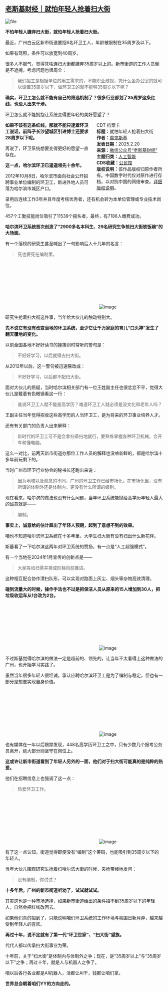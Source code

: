 <!--1740050548000-->
[老斯基财经｜就怕年轻人抢着扫大街](https://chinadigitaltimes.net/chinese/715974.html)
------

<p><img decoding="async" src="https://chinadigitaltimes.net/chinese/files/2025/02/image-1740049765267.png" alt="file"></p><p><strong>不怕年轻人嫌弃扫大街，就怕年轻人抢着扫大街。</strong></p><p>最近，广州白云区新市街道要招6名环卫工人，年龄被限制在35周岁及以下。</p><p>如果有驾照，条件可以放宽到40周岁。</p><p>很多人不服气，觉得凭啥连扫大街都嫌弃35周岁以上的。新市街道的工作人员倒是不遮掩，考虑问题也很周全：</p><blockquote><p>我们招工是根据单位的用工需求的，不能职业歧视，凭什么坐办公室的就可以设置35周岁以下，做环卫工的就不能够35周岁以下呢？</p></blockquote><p><strong>确实，环卫工怎么就不能有自己的筛选机制了？很多行业都划了35周岁这条红线，也没人出来干涉。</strong></p><p>环卫怎么就不能拥抱让系统变得更年轻的美好愿望了？</p><div style="width:42%;float:right;padding-left:20px;"><div class="su-spoiler su-spoiler-style-fancy su-spoiler-icon-chevron-circle" data-scroll-offset="0" data-anchor-in-url="no"><div class="su-spoiler-title" tabindex="0" role="button"><span class="su-spoiler-icon"></span>CDT 档案卡</div><div class="su-spoiler-content su-u-clearfix su-u-trim"><strong>标题：</strong>就怕年轻人抢着扫大街<br><strong>作者：</strong><a href="https://chinadigitaltimes.net/space/老斯基财经" target="_blank">魔鬼斯基</a><br><strong>发表日期：</strong>2025.2.20<br><strong>来源：</strong><a href="https://web.archive.org/web/*/https://mp.weixin.qq.com/s/vHtZHaKo_AIBhztcnoqjWg" target="_blank">微信公众号“老斯基财经”</a><br><strong>主题归类：</strong><a href="https://chinadigitaltimes.net/space/人工智能" target="_blank">人工智能</a><br><strong>CDS收藏：</strong><a href="https://chinadigitaltimes.net/space/%E5%85%AC%E6%B0%91%E9%A6%86" target="_blank" rel="noopener">公民馆</a><br><strong>版权说明：</strong>该作品版权归原作者所有。中国数字时代仅对原作进行存档，以对抗中国的网络审查。<a href="https://chinadigitaltimes.net/chinese/copyright">详细版权说明</a>。</div></div></div><p><strong>如果不该有这条红线，那就不能只逮着环卫工说话，前阵子长沙望城区引进博士还要求28周岁以下呢。</strong></p><p>再说了，环卫系统想要变得更好的愿望一直存在。</p><p><strong>这一点，哈尔滨环卫已遥遥领先十余年。</strong></p><p>2012年10月8日，哈尔滨市面向社会公开招聘事业单位编制的环卫工，新进外地人员可落为哈尔滨市城区户口。</p><p>录用后连续工作3年并且年度考核优秀者，还有机会转为本单位管理或专业技术岗位。</p><p>457个工勤技能岗位吸引了11539个报名者，最终，有7186人缴费成功。</p><p><strong>哈尔滨环卫系统首次创造了“2900多名本科生、29名研究生争抢扫大街铁饭碗”的大场面。</strong></p><p>有一个落榜的研究生甚至喊出了一句影响后人十几年的名言：</p><blockquote><p>死也要死在编制里。</p></blockquote><p><img decoding="async" src="data:image/svg+xml,%3Csvg%20xmlns='http://www.w3.org/2000/svg'%20viewBox='0%200%200%200'%3E%3C/svg%3E" alt="image" data-lazy-src="https://chinadigitaltimes.net/chinese/files/2025/02/post-715974-67b710743f6a4.png"><noscript><img decoding="async" src="https://chinadigitaltimes.net/chinese/files/2025/02/post-715974-67b710743f6a4.png" alt="image"></noscript></p><p>研究生抢着扫大街这件事，当年给大伙儿的触动特别大。</p><p><strong>先不说它有没有改变当地的环卫系统，至少它让千万家庭的育儿“口头禅”发生了翻天覆地的变化。</strong></p><p>以前全国各地不好好读书的娃挨训时常听的警句是：</p><blockquote><p>不好好学习，以后就得去扫大街。</p></blockquote><p>从2012年以后，这一警句被迅速篡改成：</p><blockquote><p>不好好学习，以后都不配扫大街。</p></blockquote><p>面对大伙儿的质疑，当时哈尔滨相关部门有一位王姓副主任也很忿忿不平，觉得大伙儿是戴着有色眼镜看这一行：</p><blockquote><p>谁说环卫工人就不能是高学历？难道环卫工人就必须是没文化和老年人吗？</p></blockquote><p>王副主任当年觉得招收这些高学历的人当环卫工，是为将来的环卫事业培养人才。</p><p>还有有关部门的负责人出来解释：</p><blockquote><p>新时代的环卫工可不是会拿扫帚扫地就行，要熟练掌握各种环卫机械，会开车和懂电脑。</p></blockquote><p>这么一对比，前两天新市街道办那位工作人员的解释也没啥新鲜的，都是哈尔滨十多年前玩剩下的。</p><p>当时广州市环卫行业协会的秘书长还跑出来说：</p><blockquote><p>因为地域以及观念的不同，广州的环卫工作已经市场化。在市场化里，没有所谓的体制外还是体制内，更没有什么所谓的级别。</p></blockquote><p>现在看来，哈尔滨的做法也没有什么问题，当年环卫系统能抛给高学历年轻人最大的诚意就是——</p><blockquote><p>编制。</p></blockquote><p><strong>事实上，诚意给的估计超出了年轻人预期，起到了意想不到的效果。</strong></p><p>咱也不知道哈尔滨环卫系统在十多年里，大学生扫大街有没有扫出什么新花样。</p><p>斯基看了一下哈尔滨这两年对环卫系统的赞扬，有一点是“人工超强模式”。</p><p>有一个当地在2024年1月宣传的创新点是——</p><blockquote><p>大家挥动扫帚并排成阶梯向前推进。</p></blockquote><p>这种相互配合协作清扫队形，可以实现对路面上灰尘、烟头等杂物高效清理。</p><p><strong>碰到流量大的时候，操作手法也不过是把保洁人员从原来的15人增加到30人，把垃圾收运车从1台改为2台。</strong></p><p><img decoding="async" src="data:image/svg+xml,%3Csvg%20xmlns='http://www.w3.org/2000/svg'%20viewBox='0%200%200%200'%3E%3C/svg%3E" alt="image" data-lazy-src="https://chinadigitaltimes.net/chinese/files/2025/02/post-715974-67b710744bbeb."><noscript><img decoding="async" src="https://chinadigitaltimes.net/chinese/files/2025/02/post-715974-67b710744bbeb." alt="image"></noscript></p><p>不过斯基觉得哈尔滨的做法一定是超前的、领先的，让当年不太看得上这种做法的广州，也开始学习实践了。</p><p>虽然当年很多年轻人很坦诚，承认应聘哈尔滨环卫工是为了编制与稳定，但也有一部分是想要实现自身价值。</p><p><img decoding="async" src="data:image/svg+xml,%3Csvg%20xmlns='http://www.w3.org/2000/svg'%20viewBox='0%200%200%200'%3E%3C/svg%3E" alt="image" data-lazy-src="https://chinadigitaltimes.net/chinese/files/2025/02/post-715974-67b71074586f0."><noscript><img decoding="async" src="https://chinadigitaltimes.net/chinese/files/2025/02/post-715974-67b71074586f0." alt="image"></noscript></p><p>也有媒体在一年以后跟踪发现，448名高学历环卫工之中，只有少数几个报考公务员离开，绝大部分则坚守在岗位上。</p><p><strong>这或许让新市街道看到了年轻人另外的一面，他们对于扫大街可能真的是纯粹的热爱。</strong></p><p>他们在招聘信息上也强调了这一点：</p><blockquote><p>热爱环卫工作。</p></blockquote><p><img decoding="async" src="data:image/svg+xml,%3Csvg%20xmlns='http://www.w3.org/2000/svg'%20viewBox='0%200%200%200'%3E%3C/svg%3E" alt="image" data-lazy-src="https://chinadigitaltimes.net/chinese/files/2025/02/post-715974-67b7107464bb9."><noscript><img decoding="async" src="https://chinadigitaltimes.net/chinese/files/2025/02/post-715974-67b7107464bb9." alt="image"></noscript></p><p>有了这一点认知，街道觉得即便没有“编制”这个筹码，也能吸引到35周岁以下的年轻人。</p><p>当年大伙儿围观研究生抢着扫哈尔滨大街的时候，夹枪带棒地发问：</p><blockquote><p>没有编制，你试试？</p></blockquote><p><strong>十多年后，广州的新市街道听劝了，试试就试试。</strong></p><p>其实这也是一种市场选择，如果新市街道给出的条件招不到35周岁以下的年轻人，自然会把红线改回去。</p><p>如果他们真的招到了，只能说明咱们环卫系统的工作环境与氛围日新月异，越来越受到年轻人的喜欢。</p><p><strong>再过十年，说不定就有了第一代“环卫世家”、“扫大街”望族。</strong></p><p>代代人都以传承扫大街事业为荣。</p><p>十年前，关于“扫大街”是体制内与体制外之争；现在，是“35周岁以上”与“35周岁以下”之争；再过十年，就是人与机器人之争了。</p><p>咱以后各行各业都是AI机器人，活都让AI干，钱都让咱们拿。</p><p><strong>世界总会朝着咱们YY的方向走的。</strong></p><div class="addtoany_share_save_container addtoany_content addtoany_content_bottom"><div class="a2a_kit a2a_kit_size_32 addtoany_list" data-a2a-url="https://chinadigitaltimes.net/chinese/715974.html" data-a2a-title="老斯基财经｜就怕年轻人抢着扫大街"><a class="a2a_button_facebook" href="https://www.addtoany.com/add_to/facebook?linkurl=https%3A%2F%2Fchinadigitaltimes.net%2Fchinese%2F715974.html&amp;linkname=%E8%80%81%E6%96%AF%E5%9F%BA%E8%B4%A2%E7%BB%8F%EF%BD%9C%E5%B0%B1%E6%80%95%E5%B9%B4%E8%BD%BB%E4%BA%BA%E6%8A%A2%E7%9D%80%E6%89%AB%E5%A4%A7%E8%A1%97" title="Facebook" rel="nofollow noopener" target="_blank"></a><a class="a2a_button_twitter" href="https://www.addtoany.com/add_to/twitter?linkurl=https%3A%2F%2Fchinadigitaltimes.net%2Fchinese%2F715974.html&amp;linkname=%E8%80%81%E6%96%AF%E5%9F%BA%E8%B4%A2%E7%BB%8F%EF%BD%9C%E5%B0%B1%E6%80%95%E5%B9%B4%E8%BD%BB%E4%BA%BA%E6%8A%A2%E7%9D%80%E6%89%AB%E5%A4%A7%E8%A1%97" title="Twitter" rel="nofollow noopener" target="_blank"></a><a class="a2a_button_telegram" href="https://www.addtoany.com/add_to/telegram?linkurl=https%3A%2F%2Fchinadigitaltimes.net%2Fchinese%2F715974.html&amp;linkname=%E8%80%81%E6%96%AF%E5%9F%BA%E8%B4%A2%E7%BB%8F%EF%BD%9C%E5%B0%B1%E6%80%95%E5%B9%B4%E8%BD%BB%E4%BA%BA%E6%8A%A2%E7%9D%80%E6%89%AB%E5%A4%A7%E8%A1%97" title="Telegram" rel="nofollow noopener" target="_blank"></a><a class="a2a_button_reddit" href="https://www.addtoany.com/add_to/reddit?linkurl=https%3A%2F%2Fchinadigitaltimes.net%2Fchinese%2F715974.html&amp;linkname=%E8%80%81%E6%96%AF%E5%9F%BA%E8%B4%A2%E7%BB%8F%EF%BD%9C%E5%B0%B1%E6%80%95%E5%B9%B4%E8%BD%BB%E4%BA%BA%E6%8A%A2%E7%9D%80%E6%89%AB%E5%A4%A7%E8%A1%97" title="Reddit" rel="nofollow noopener" target="_blank"></a><a class="a2a_button_whatsapp" href="https://www.addtoany.com/add_to/whatsapp?linkurl=https%3A%2F%2Fchinadigitaltimes.net%2Fchinese%2F715974.html&amp;linkname=%E8%80%81%E6%96%AF%E5%9F%BA%E8%B4%A2%E7%BB%8F%EF%BD%9C%E5%B0%B1%E6%80%95%E5%B9%B4%E8%BD%BB%E4%BA%BA%E6%8A%A2%E7%9D%80%E6%89%AB%E5%A4%A7%E8%A1%97" title="WhatsApp" rel="nofollow noopener" target="_blank"></a><a class="a2a_button_email" href="https://www.addtoany.com/add_to/email?linkurl=https%3A%2F%2Fchinadigitaltimes.net%2Fchinese%2F715974.html&amp;linkname=%E8%80%81%E6%96%AF%E5%9F%BA%E8%B4%A2%E7%BB%8F%EF%BD%9C%E5%B0%B1%E6%80%95%E5%B9%B4%E8%BD%BB%E4%BA%BA%E6%8A%A2%E7%9D%80%E6%89%AB%E5%A4%A7%E8%A1%97" title="Email" rel="nofollow noopener" target="_blank"></a><a class="a2a_button_copy_link" href="https://www.addtoany.com/add_to/copy_link?linkurl=https%3A%2F%2Fchinadigitaltimes.net%2Fchinese%2F715974.html&amp;linkname=%E8%80%81%E6%96%AF%E5%9F%BA%E8%B4%A2%E7%BB%8F%EF%BD%9C%E5%B0%B1%E6%80%95%E5%B9%B4%E8%BD%BB%E4%BA%BA%E6%8A%A2%E7%9D%80%E6%89%AB%E5%A4%A7%E8%A1%97" title="Copy Link" rel="nofollow noopener" target="_blank"></a><a class="a2a_dd addtoany_share_save addtoany_share" href="https://www.addtoany.com/share"></a></div></div>
